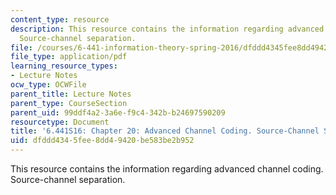 ```yaml
---
content_type: resource
description: This resource contains the information regarding advanced channel coding.
  Source-channel separation.
file: /courses/6-441-information-theory-spring-2016/dfddd4345fee8dd49420be583be2b952_MIT6_441S16_chapter_20.pdf
file_type: application/pdf
learning_resource_types:
- Lecture Notes
ocw_type: OCWFile
parent_title: Lecture Notes
parent_type: CourseSection
parent_uid: 99ddf4a2-3a6e-f9c4-342b-b24697590209
resourcetype: Document
title: '6.441S16: Chapter 20: Advanced Channel Coding. Source-Channel Separation.'
uid: dfddd434-5fee-8dd4-9420-be583be2b952
---
```

This resource contains the information regarding advanced channel coding. Source-channel separation.

